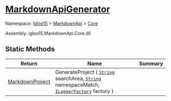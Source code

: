 # [MarkdownApiGenerator](./MarkdownApiGenerator.md)

Namespace: [Igloo15]() > [MarkdownApi]() > [Core](./README.md)

Assembly: igloo15.MarkdownApi.Core.dll


## Static Methods

| Return | Name | Summary | 
| --- | --- | --- | 
| [MarkdownProject](./MarkdownItems/MarkdownProject.md) | GenerateProject ( [`String`](https://docs.microsoft.com/en-us/dotnet/api/System.String) searchArea, [`String`](https://docs.microsoft.com/en-us/dotnet/api/System.String) namespaceMatch, [`ILoggerFactory`]() factory ) |  | 



